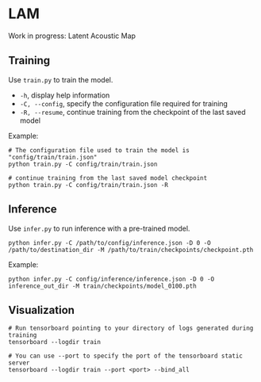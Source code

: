 # LAM
Work in progress: Latent Acoustic Map

## Training

Use `train.py` to train the model. 

- `-h`, display help information
- `-C, --config`, specify the configuration file required for training
- `-R, --resume`, continue training from the checkpoint of the last saved model

Example:
```
# The configuration file used to train the model is "config/train/train.json"
python train.py -C config/train/train.json

# continue training from the last saved model checkpoint
python train.py -C config/train/train.json -R
```

## Inference

Use `infer.py` to run inference with a pre-trained model.

```
python infer.py -C /path/to/config/inference.json -D 0 -O /path/to/destination_dir -M /path/to/train/checkpoints/checkpoint.pth
```

Example:
```
python infer.py -C config/inference/inference.json -D 0 -O inference_out_dir -M train/checkpoints/model_0100.pth
```

## Visualization
```
# Run tensorboard pointing to your directory of logs generated during training
tensorboard --logdir train

# You can use --port to specify the port of the tensorboard static server
tensorboard --logdir train --port <port> --bind_all
```
